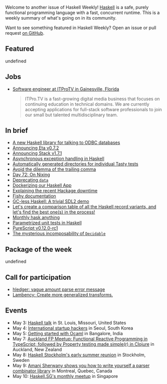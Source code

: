 <!-- 2018-05-03 unpublished -->

Welcome to another issue of Haskell Weekly!
[Haskell](https://haskell-lang.org) is a safe, purely functional programming language with a fast, concurrent runtime.
This is a weekly summary of what's going on in its community.

Want to see something featured in Haskell Weekly?
Open an issue or pull request [on GitHub](https://github.com/haskellweekly/haskellweekly.github.io).

## Featured

undefined

## Jobs

-   [Software engineer at ITProTV in Gainesville, Florida](https://functionaljobs.com/jobs/9080-software-engineer-developer-at-itprotv)

    > ITPro.TV is a fast-growing digital media business that focuses on continuing education in technical domains. We are currently accepting applications for full-stack software professionals to join our small but talented multidisciplinary team.

## In brief

-   [A new Haskell library for talking to ODBC databases](https://www.fpcomplete.com/blog/2018/05/haskell-library-talking-odbc-databases)
-   [Announcing Eta v0.7.2](https://blog.eta-lang.org/https-blog-eta-lang-org-announcing-eta-v0-7-2-c1f60e0ab068)
-   [Announcing Stack v1.7.1](https://mail.haskell.org/pipermail/haskell-cafe/2018-April/128997.html)
-   [Asynchronous exception handling in Haskell](https://www.fpcomplete.com/blog/2018/04/async-exception-handling-haskell)
-   [Automatically generated directories for individual Tasty tests](http://nmattia.com/posts/2018-04-30-tasty-test-names.html)
-   [Avoid the dilemma of the trailing comma](https://www.joachim-breitner.de/blog/739-Avoid_the_dilemma_of_the_trailing_comma)
-   [Day 72: On Nixing](https://www.dabolivar.com/posts/day-72/)
-   [Deprecating `data`](https://functionalstuff.svbtle.com/data-as-newtype)
-   [Dockerizing our Haskell App](https://mmhaskell.com/blog/2018/4/25/dockerizing-our-haskell-app)
-   [Explaining the recent Hackage downtime](https://blog.hackage.haskell.org/posts/2018-04-26-downtime.html)
-   [Fishy documentation](https://medium.com/@fintan.halpenny/fishy-documentation-c1b47f43bf62)
-   [GC-less Haskell: A trivial SDL2 demo](https://np.reddit.com/r/haskell/comments/8fdh8q/gcless_haskell_a_trivial_sdl2_demo/)
-   [Let's create a comparison table of all the Haskell record variants, and let's find the best one(s) in the process!](https://np.reddit.com/r/haskell/comments/8g8ojm/lets_create_a_comparison_table_of_all_the_haskell/)
-   [Monthly hask anything](https://np.reddit.com/r/haskell/comments/8g11kl/monthly_hask_anything_may_2018/)
-   [Parametrized unit tests in Haskell](http://blog.ploeh.dk/2018/04/30/parametrised-unit-tests-in-haskell/)
-   [PureScript v0.12.0-rc1](https://github.com/purescript/purescript/releases/tag/v0.12.0-rc1)
-   [The mysterious incomposability of `Decidable`](http://h2.jaguarpaw.co.uk/posts/mysterious-incomposability-of-decidable/)

## Package of the week

undefined

## Call for participation

-   [hledger: vague amount parse error message](https://github.com/simonmichael/hledger/issues/747)
-   [Lambency: Create more generalized transforms.](https://github.com/Mokosha/Lambency/issues/15)

## Events

-   May 3: [Haskell talk](https://www.meetup.com/STL-Polyglots/events/247260162/) in St. Louis, Missouri, United States
-   May 4: [International startup hackers](https://www.meetup.com/Hackers-beyond-professor-level/events/249490982/) in Seoul, South Korea
-   May 5: [Getting started with Ocaml](https://www.meetup.com/fosscafe/events/248985815/) in Bangalore, India
-   May 7: [Auckland FP Meetup: Functional Reactive Programming in TypeScript; followed by Property testing made simple(r) in Clojure](https://www.meetup.com/Functional-Programming-Auckland/events/249958154/) in Auckland, New Zealand
-   May 8: [Haskell Stockholm's early summer reunion](https://www.meetup.com/Haskell-Stockholm/events/249828457/) in Stockholm, Sweden
-   May 9: [Amanj Sherwany shows you how to write yourself a parser combinator library](https://www.meetup.com/lambda-montreal/events/249711194/) in Montreal, Quebec, Canada
-   May 10: [Haskell.SG's monthly meetup](https://www.meetup.com/HASKELL-SG/events/248176876/) in Singapore
